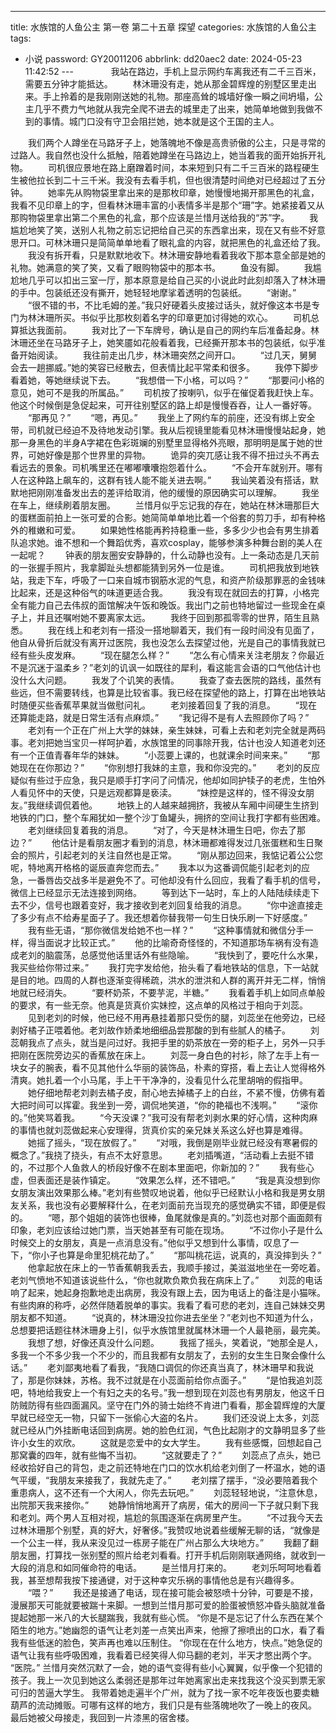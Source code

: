 ---
title: 水族馆的人鱼公主 第一卷 第二十五章 探望
categories: 水族馆的人鱼公主
tags:
  - 小说
password: GY20011206
abbrlink: dd20aec2
date: 2024-05-23 11:42:52
---　　
　　我站在路边，手机上显示网约车离我还有二千三百米，需要五分钟才能抵达。
　　林沐珊没有走，她从那金碧辉煌的别墅区里走出来。手上拎着的是我刚刚送她的礼物。那座高耸的城墙好像一瞬之间坍塌，公主几乎不费力气地就从我完全爬不进去的城里走了出来，她简单地做到我做不到的事情。城门口没有守卫会阻拦她，她本就是这个王国的主人。
<!--more-->
　　我们两个人蹲坐在马路牙子上，她落魄地不像是高贵骄傲的公主，只是寻常的过路人。我自然也没什么抵触，陪着她蹲坐在马路边上，她当着我的面开始拆开礼物。
　　司机很应景地在路上磨蹭着时间，本来短到只有二千三百米的路程硬生生被他拉长到二十三千米。我没有去看手机，但也很清楚时间绝对已经超过了五分钟。
　　她率先从购物袋里拿出来的是那枚印章，她慢慢地揭开那黑色的礼盒，我看不见印章上的字，但看林沐珊丰富的小表情多半是那个“珊”字。她紧接着又从那购物袋里拿出第二个黑色的礼盒，那个应该是兰惜月送给我的“苏”字。
　　我尴尬地笑了笑，送别人礼物之前忘记把给自己买的东西拿出来，现在又有些不好意思开口。可林沐珊只是简简单单地看了眼礼盒的内容，就把黑色的礼盒还给了我。
　　我没有拆开看，只是默默地收下。林沐珊安静地看着我收下那本意全部是她的礼物。她满意的笑了笑，又看了眼购物袋中的那本书。
　　鱼没有脚。
　　我尴尬地几乎可以扣出三室一厅，那本原意是给自己买的小说此时此刻却落入了林沐珊的手中。包装纸还没有撕开，她轻轻地摩挲着透明的包装纸。
　　“谢谢。”
　　“很不错的书，不比毛姆的差。”我只好硬着头皮接过话头，就好像这本书是专门为林沐珊所买。书似乎比那枚刻着名字的印章更加讨得她的欢心。
　　司机总算抵达我面前。
　　我对比了一下车牌号，确认是自己的网约车后准备起身。林沐珊还坐在马路牙子上，她笑靥如花般看着我，已经撕开那本书的包装纸，似乎准备开始阅读。
　　我往前走出几步，林沐珊突然之间开口。
　　“过几天，舅舅会去一趟挪威。”她的笑容已经散去，但表情比起平常柔和很多。
　　我停下脚步看着她，等她继续说下去。
　　“我想借一下小格，可以吗？”
　　“那要问小格的意见，她可不是我的所属品。”
　　司机按了按喇叭，似乎在催促着我赶快上车。他这个时候倒是急促起来，可开往别墅区的路上却是慢慢吞吞，让人一番好等。
　　“那再见？”
　　“嗯，再见。”
　　我坐上了网约车的前座，还没有绑上安全带，司机就已经迫不及待地发动引擎。我从后视镜里能看见林沐珊慢慢站起身，她那一身黑色的半身A字裙在色彩斑斓的别墅里显得格外亮眼，那明明是属于她的世界，可她好像是那个世界里的异物。
　　诡异的突兀感让我不得不扭过头不再去看远去的景象。司机嘴里还在嘟嘟囔囔抱怨着什么。
　　“不会开车就别开。哪有人在这种路上飙车的，这群有钱人能不能关进去啊。”
　　我讪笑着没有搭话，默默地把刚刚准备发出去的差评给取消，他的缓慢的原因确实可以理解。
　　我坐在车上，继续刷着朋友圈。
　　兰惜月似乎忘记我的存在，她站在林沐珊那巨大的蛋糕面前拍上一张可爱的合影。她简简单单地比着一个俗套的剪刀手，却有种格外的稚嫩和可爱。
　　如果她性格能再矜持稳重一些，多多少少也会有男生排着队追求她。谁不想和一个舞蹈优秀，喜欢cosplay，能够参演多种舞台剧的美人在一起呢？
　　钟表的朋友圈安安静静的，什么动静也没有。上一条动态是几天前的一张握手照片，我拿脚趾头想都能猜到另外一位是谁。
　　司机把我放到地铁站，我走下车，呼吸了一口来自城市钢筋水泥的气息，和资产阶级那罪恶的金钱味比起来，还是这种俗气的味道更适合我。
　　我没有现在就回去的打算，小格完全有能力自己去伟叔的面馆解决午饭和晚饭。我出门之前也特地留过一些现金在桌子上，并且还嘱咐她不要离家太远。
　　我终于回到那孤零零的世界，陌生且熟悉。
　　我在线上和老刘有一搭没一搭地聊着天，我们有一段时间没有见面了，他自从骨折后就没有离开过医院，我也没怎么去探望过他，光是自己的事情我就已经有些头皮发麻。
　　“现在腿怎么样？”
　　“怎么有心情来关注老朋友？你最近不是沉迷于温柔乡？”老刘的讥讽一如既往的犀利，看这能言会语的口气他估计也没什么大问题。
　　我发了个讥笑的表情。
　　我查了查去医院的路线，虽然有些远，但不需要转线，也算是比较省事。我已经在探望他的路上，打算在出地铁站时随便买些香蕉苹果就当做慰问礼。
　　老刘接着回复了我的消息。
　　“现在还算能走路，就是日常生活有点麻烦。”
　　“我记得不是有人去照顾你了吗？”
　　老刘有一个正在广州上大学的妹妹，亲生妹妹，可看上去和老刘完全就是两码事。老刘把她当宝贝一样呵护着，水族馆里的同事除开我，估计也没人知道老刘还有一个正值青春年华的妹妹。
　　“小蕊要上课的，也就课余时间来来。”
　　“那她现在在你那边？”
　　“你别想打我妹的主意，我和你没完的。”
　　老刘的反应疑似有些过于应急，我只是顺手打字问了问情况，他却如同护犊子的老虎，生怕外人看见怀中的天使，只是远观都算是亵渎。
　　“妹控是这样的，怪不得没女朋友。”我继续调侃着他。
　　地铁上的人越来越拥挤，我被从车厢中间硬生生挤到地铁的门口，整个车厢犹如一整个沙丁鱼罐头，拥挤的空间让我打字都有些困难。
　　老刘继续回复着我的消息。
　　“对了，今天是林沐珊生日吧，你去了那边？”
　　他估计是看朋友圈才看到的消息，林沐珊都难得发过几张蛋糕和生日聚会的照片，引起老刘的关注自然也是正常。
　　“刚从那边回来，我惦记着公公您呢，特地离开格格的诞辰直奔您而去。”
　　我本以为这番调侃能引起老刘的应急，一番唇齿交战多半是避免不了。可他却没有什么回应，我看了看手机的信号，微信上已经显示无法连接到网络。
　　等到达下一站时，车上的人陆陆续续走下去不少，信号也跟着变好，我才接收到老刘回复给我的消息。
　　“你中途直接走了多少有点不给寿星面子了。我还想着你替我带一句生日快乐刷一下好感度。”
　　我有些无语，“那你微信发给她不也一样？”
　　“这种事情就和微信分手一样，得当面说才比较正式。”
　　他的比喻奇奇怪怪的，不知道那场车祸有没有造成老刘的脑震荡，总感觉他话里话外有些隐喻。
　　“我快到了，要吃什么水果，我买些给你带过来。”
　　我打完字发给他，抬头看了看地铁站的信息，下一站就是目的地。四周的人群也逐渐变得稀疏，洪水的泄洪和人群的离开并无二样，悄悄地就已经消失。
　　“要杯奶茶，不要芋泥，半糖。”
　　我看着手机上如同点单般的要求，有一些无奈。他真是货真价实妹控，这点单的风格过于相向于刘蕊。
　　见到老刘的时候，他已经不用再悬挂着那只受伤的腿，刘蕊坐在他旁边，已经剥好橘子正喂着他。老刘故作娇柔地细细品尝那酸的到有些腻人的橘子。
　　刘蕊朝我点了点头，就当是问过好。我把手里的奶茶放在一旁的柜子上，另外一只手把刚在医院旁边买的香蕉放在床上。
　　刘蕊一身白色的衬衫，除了左手上有一块女子的腕表，看不见其他什么华丽的装饰品，朴素的穿搭，看上去让人觉得格外清爽。她扎着一个小马尾，手上干干净净的，没看见什么花里胡哨的假指甲。
　　她仔细地帮老刘剥去橘子皮，耐心地去掉橘子上的白丝，不紧不慢，仿佛有着大把时间可以挥霍。我坐到一旁，调侃地笑道，“你的艳福也不浅啊。”
　　“滚你的。”他笑骂着我。
　　“今天没课？”我可没有帮老刘剥水果的好心情，这种肉麻的事情也就刘蕊做起来心安理得，货真价实的亲兄妹关系这么好也算是难得。
　　她摇了摇头，“现在放假了。”
　　“对哦，我倒是刚毕业就已经没有寒暑假的概念了。”我挠了挠头，有点不太好意思。
　　老刘插嘴道，“活动看上去挺不错的，不过那个人鱼救人的桥段好像不在剧本里面吧，你新加的？”
　　我有些心虚，但表面还是装作镇定。
　　“效果怎么样，还不错吧。”
　　“我是真没想到你女朋友演出效果那么棒。”老刘有些赞叹地说着，他似乎已经默认小格和我是男女朋友关系，我也没有必要解释什么，在老刘面前充当现充的感觉确实不错，即便是假的。
　　“嗯，那个姐姐的装饰也很棒，鱼尾就像是真的。”刘蕊也对那个画面颇有印象，老刘应该给过她门票，当天她甚至有可能在现场。
　　“不过你小子是什么时候交上的女朋友，真是一点消息没有。”他似乎又想到什么事情，叹息了一下，“你小子也算是命里犯桃花劫了。”
　　“那叫桃花运，说真的，真没摔到头？”
　　他拿起放在床上的一节香蕉朝我丢去，我顺手接过，美滋滋地坐在一旁吃着。老刘气愤地不知道该说些什么，“你也就欺负欺负我在病床上了。”
　　刘蕊的电话响了起来，她起身抱歉地走出病房，我没有跟上去，因为电话上的备注是小猫咪。有些肉麻的称呼，必然伴随着脱单的事实。我看了看可悲的老刘，连自己妹妹交男朋友都不知道。
　　“说真的，林沐珊没拉你进去坐坐？”老刘也不知道为什么，总想要把话题往林沐珊身上引，似乎水族馆里就属林沐珊一个人最艳丽，最完美。
　　我想了想，好像还真没什么问题。
　　我摇了摇头，笑着说，“她那全是人，多我一个不多少我一个不少的，而且我都有女朋友了，去别的女生生日聚会像什么话。”
　　老刘鄙夷地看了看我，“我随口调侃的你还真当真了，林沐珊早和我说了，那是你妹妹，苏格。我不过就是在小蕊面前给你点面子。”
　　“是怕我追刘蕊吧，特地给我安上一个有妇之夫的名号。”我一想到现在刘蕊也有男朋友，他这千日防贼防得有些四面漏风。坚守在门外的骑士始终不肯进门看看，那金碧辉煌的大厦早就已经空无一物，只留下一张偷心大盗的名片。
　　我们还没说上太多，刘蕊就已经从门外挂断电话回到病房。她的脸色红润，气色比起刚才的文静明显多了些许小女生的欢欣。
　　这就是恋爱中的女大学生。
　　我有些感慨，回想起自己那窝囊的四年，就有些悔不当初。
　　“这就要走了？”
　　刘蕊点了点头，她已经收拾好自己的背包，走之前还特地在门口的饮水机给老刘倒了一杯温水，她的语气平缓，“我朋友来接我了，我就先走了。”
　　老刘摆了摆手，“没必要陪着我个重患病人，这不还有一个大闲人，你先去玩吧。”
　　刘蕊轻轻地说，“注意休息，出院那天我来接你。”
　　她静悄悄地离开了病房，偌大的房间一下子就只剩下我和老刘。两个男人互相对视，尴尬的氛围逐渐在病房里产生。
　　“不过我今天去过林沐珊那个别墅，真的好大，好奢侈。”我赞叹地说着些缓解无聊的话，“就像是一个公主一样，我从来没见过一栋房子能在广州占那么大块地方。”
　　我翻了翻朋友圈，打算找一张别墅的照片给老刘看看。打开手机后刚刚联通网络，就收到一大段的消息和如同催命符的电话。
　　是兰惜月打来的。
　　老刘乐呵呵地看着我，甚至想帮我按下接通键，对于这种幸灾乐祸的事情他总是有兴趣得多。
　　“喂？”
　　我还是接通了电话，现在接可能会被怒喷十分钟，可要是不接，漫展那天可能就要被踹十来脚。一想到兰惜月那可爱的脸蛋被愤怒冲昏头脑就准备提起她那一米八的大长腿踹我，我就有些心慌。
“你是不是忘记了什么东西在某个陌生的地方。”她幽怨的语气让老刘差一点笑出声来，他擦了擦喷出的口水，看了看我有些低迷的脸色，笑声再也难以压制住。
“你现在在什么地方，快点。”她急促的语气让我有些呼吸困难，我看着已经笑得人仰马翻的老刘，半天才憋出两个字。
“医院。”
兰惜月突然沉默了一会，她的语气变得有些小心翼翼，似乎像一个犯错的孩子。我上一次见到她这么柔弱还是那年过年她离家出走来找我这个没买到票无家可归的苦逼大学生。
我带着她走遍半个广州，就为了找一家不吃年夜饭也要卖糖葫芦的流动摊贩。可哪有这样的地方，我们只是有些落魄地吹了一晚上的夜风。
最后她被父母接走，我回到一片漆黑的宿舍楼。
